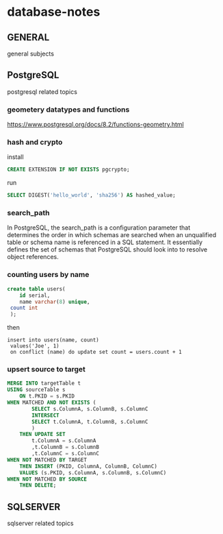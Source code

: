 # database-notes
## GENERAL
general subjects

## PostgreSQL
postgresql related topics
### geometery datatypes and functions
https://www.postgresql.org/docs/8.2/functions-geometry.html
### hash and crypto
install
```sql
CREATE EXTENSION IF NOT EXISTS pgcrypto;
```
run
```sql
SELECT DIGEST('hello_world', 'sha256') AS hashed_value;
```
### search_path
In PostgreSQL, the search_path is a configuration parameter that determines the order in which schemas are searched when an unqualified table or schema name is referenced in a SQL statement. It essentially defines the set of schemas that PostgreSQL should look into to resolve object references.
### counting users by name
```sql
create table users(
    id serial,
    name varchar(8) unique,
 count int
 );
```
then
```
insert into users(name, count)
 values('Joe', 1)
 on conflict (name) do update set count = users.count + 1
```
### upsert source to target
```sql
MERGE INTO targetTable t
USING sourceTable s
    ON t.PKID = s.PKID
WHEN MATCHED AND NOT EXISTS (
        SELECT s.ColumnA, s.ColumnB, s.ColumnC
        INTERSECT
        SELECT t.ColumnA, t.ColumnB, s.ColumnC
        )
    THEN UPDATE SET
        t.ColumnA = s.ColumnA
        ,t.ColumnB = s.ColumnB
        ,t.ColumnC = s.ColumnC
WHEN NOT MATCHED BY TARGET
    THEN INSERT (PKID, ColumnA, ColumnB, ColumnC)
    VALUES (s.PKID, s.ColumnA, s.ColumnB, s.ColumnC)
WHEN NOT MATCHED BY SOURCE
    THEN DELETE;
```
## SQLSERVER
sqlserver related topics
